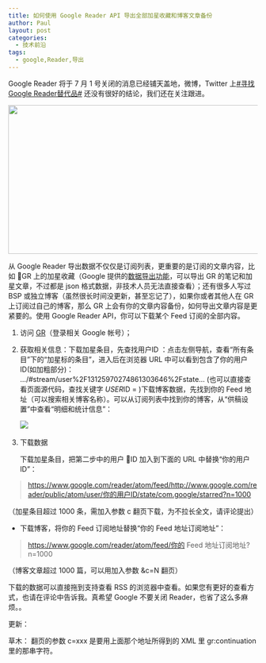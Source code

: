 ```yaml
---
title: 如何使用 Google Reader API 导出全部加星收藏和博客文章备份
author: Paul
layout: post
categories:
  - 技术前沿
tags:
  - google,Reader,导出
---
```


Google Reader 将于 7 月 1 号关闭的消息已经铺天盖地，微博，Twitter 上<a href="http://e.weibo.com/1750070171/znmt2yTJa" target="_blank">#寻找Google Reader替代品#</a> 还没有很好的结论，我们还在关注跟进。

<img style="display: block; margin-left: auto; margin-right: auto;" src="http://img7.chztv.com/blog/2013-0103/gr-out.jpg" alt="" width="669" height="300" />

从 Google Reader 导出数据不仅仅是订阅列表，更重要的是订阅的文章内容，比如 GR 上的加星收藏（Google 提供的<a href="https://www.google.com/takeout/#custom:reader" target="_blank">数据导出功能</a>，可以导出 GR 的笔记和加星文章，不过都是 json 格式数据，非技术人员无法直接查看）；还有很多人写过 BSP 或独立博客（虽然很长时间没更新，甚至忘记了），如果你或者其他人在 GR 上订阅过自己的博客，那么 GR 上会有你的文章内容备份，如何导出文章内容是更紧要的。使用 Google Reader API，你可以下载某个 Feed 订阅的全部内容。

1. 访问 <a href="https://www.google.com/reader/view/#overview-page" target="_blank">GR</a>（登录相关 Google 帐号）；
   
2. 获取相关信息：下载加星条目，先查找用户ID ：点击左侧导航，查看&ldquo;所有条目&rdquo;下的&ldquo;加星标的条目&rdquo;，进入后在浏览器 URL 中可以看到包含了你的用户ID(如加粗部分)： &#8230;/#stream/user%2F13125970274861303646%2Fstate&#8230; (也可以直接查看页面源代码，查找关键字 *USER*ID = )下载博客数据，先找到你的 Feed 地址（可以搜索相关博客名称）。可以从订阅列表中找到你的博客，从&ldquo;供稿设置&rdquo;中查看&ldquo;明细和统计信息&rdquo;：  
   
   ![][1]&nbsp;
   
3. 下载数据  
   
   下载加星条目，把第二步中的用户 ID 加入到下面的 URL 中替换&ldquo;你的用户ID&rdquo;：

> https://www.google.com/reader/atom/feed/http://www.google.com/reader/public/atom/user/你的用户ID/state/com.google/starred?n=1000

（加星条目超过 1000 条，需加入参数 c 翻页下载，为不拉长全文，请评论提出）  

- 下载博客，将你的 Feed 订阅地址替换&ldquo;你的 Feed 地址订阅地址&rdquo;：

> https://www.google.com/reader/atom/feed/你的 Feed 地址订阅地址?n=1000

（博客文章超过 1000 篇，可以用加入参数 &c=N 翻页）

下载的数据可以直接拖到支持查看 RSS 的浏览器中查看。如果您有更好的查看方式，也请在评论中告诉我。真希望 Google 不要关闭 Reader，也省了这么多麻烦。。

更新：

草木： 翻页的参数 c=xxx 是要用上面那个地址所得到的 XML 里 gr:continuation 里的那串字符。

[1]: http://img7.chztv.com/blog/2013-0103/gr-temp1.png